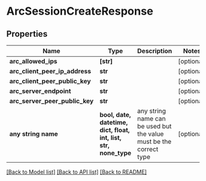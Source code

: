 # ArcSessionCreateResponse


## Properties
Name | Type | Description | Notes
------------ | ------------- | ------------- | -------------
**arc_allowed_ips** | **[str]** |  | [optional] 
**arc_client_peer_ip_address** | **str** |  | [optional] 
**arc_client_peer_public_key** | **str** |  | [optional] 
**arc_server_endpoint** | **str** |  | [optional] 
**arc_server_peer_public_key** | **str** |  | [optional] 
**any string name** | **bool, date, datetime, dict, float, int, list, str, none_type** | any string name can be used but the value must be the correct type | [optional]

[[Back to Model list]](../README.md#documentation-for-models) [[Back to API list]](../README.md#documentation-for-api-endpoints) [[Back to README]](../README.md)


